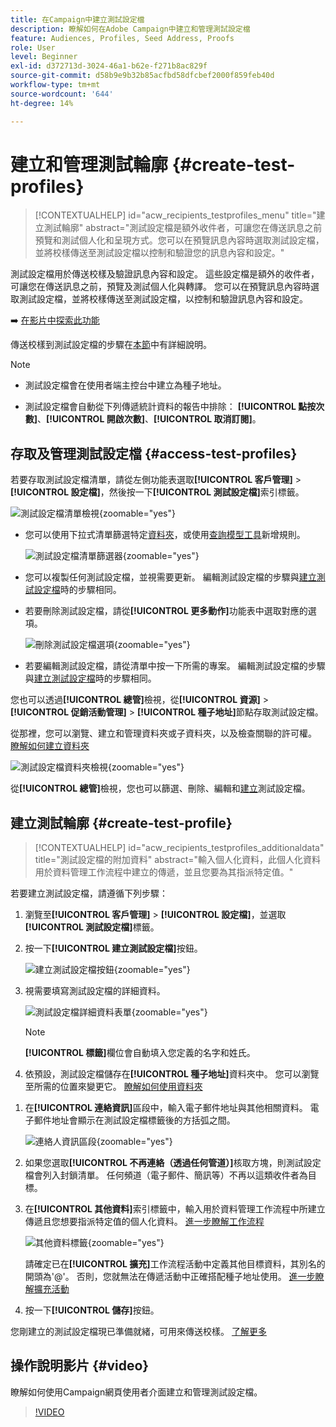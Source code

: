 ```yaml
---
title: 在Campaign中建立測試設定檔
description: 瞭解如何在Adobe Campaign中建立和管理測試設定檔
feature: Audiences, Profiles, Seed Address, Proofs
role: User
level: Beginner
exl-id: d372713d-3024-46a1-b62e-f271b8ac829f
source-git-commit: d58b9e9b32b85acfbd58dfcbef2000f859feb40d
workflow-type: tm+mt
source-wordcount: '644'
ht-degree: 14%

---
```


# 建立和管理測試輪廓 {#create-test-profiles}

>[!CONTEXTUALHELP]
>id="acw_recipients_testprofiles_menu"
>title="建立測試輪廓"
>abstract="測試設定檔是額外收件者，可讓您在傳送訊息之前預覽和測試個人化和呈現方式。您可以在預覽訊息內容時選取測試設定檔，並將校樣傳送至測試設定檔以控制和驗證您的訊息內容和設定。"

測試設定檔用於傳送校樣及驗證訊息內容和設定。 這些設定檔是額外的收件者，可讓您在傳送訊息之前，預覽及測試個人化與轉譯。 您可以在預覽訊息內容時選取測試設定檔，並將校樣傳送至測試設定檔，以控制和驗證訊息內容和設定。

➡️ [在影片中探索此功能](#video)

<!--Learn more about test profiles in the [Campaign v8 (client console) documentation](https://experienceleague.adobe.com/docs/campaign/campaign-v8/audience/add-profiles/test-profiles.html?lang=zh-Hant){target="_blank"}.-->

傳送校樣到測試設定檔的步驟在[本節](../preview-test/test-deliveries.md#test-profiles)中有詳細說明。

>[!NOTE]
>
>* 測試設定檔會在使用者端主控台中建立為種子地址。
>
>* 測試設定檔會自動從下列傳遞統計資料的報告中排除： **[!UICONTROL 點按次數]**、**[!UICONTROL 開啟次數]**、**[!UICONTROL 取消訂閱]**。

## 存取及管理測試設定檔 {#access-test-profiles}

若要存取測試設定檔清單，請從左側功能表選取&#x200B;**[!UICONTROL 客戶管理]** > **[!UICONTROL 設定檔]**，然後按一下&#x200B;**[!UICONTROL 測試設定檔]**&#x200B;索引標籤。

![測試設定檔清單檢視](assets/test-profile-list.png){zoomable="yes"}

* 您可以使用下拉式清單篩選特定[資料夾](../get-started/permissions.md#folders)，或使用[查詢模型工具](../query/query-modeler-overview.md)新增規則。

  ![測試設定檔清單篩選器](assets/test-profile-list-filters.png){zoomable="yes"}

* 您可以複製任何測試設定檔，並視需要更新。 編輯測試設定檔的步驟與[建立測試設定檔](#create-test-profile)時的步驟相同。

* 若要刪除測試設定檔，請從&#x200B;**[!UICONTROL 更多動作]**&#x200B;功能表中選取對應的選項。

  ![刪除測試設定檔選項](assets/test-profile-list-delete.png){zoomable="yes"}

* 若要編輯測試設定檔，請從清單中按一下所需的專案。 編輯測試設定檔的步驟與[建立測試設定檔](#create-test-profile)時的步驟相同。

您也可以透過&#x200B;**[!UICONTROL 總管]**&#x200B;檢視，從&#x200B;**[!UICONTROL 資源]** > **[!UICONTROL 促銷活動管理]** > **[!UICONTROL 種子地址]**&#x200B;節點存取測試設定檔。

從那裡，您可以瀏覽、建立和管理資料夾或子資料夾，以及檢查關聯的許可權。 [瞭解如何建立資料夾](../get-started/permissions.md#folders)

![測試設定檔資料夾檢視](assets/test-profiles-folders.png){zoomable="yes"}

從&#x200B;**[!UICONTROL 總管]**&#x200B;檢視，您也可以篩選、刪除、編輯和[建立](#create-test-profile)測試設定檔。

## 建立測試輪廓 {#create-test-profile}

>[!CONTEXTUALHELP]
>id="acw_recipients_testprofiles_additionaldata"
>title="測試設定檔的附加資料"
>abstract="輸入個人化資料，此個人化資料用於資料管理工作流程中建立的傳遞，並且您要為其指派特定值。"

若要建立測試設定檔，請遵循下列步驟：

1. 瀏覽至&#x200B;**[!UICONTROL 客戶管理]** > **[!UICONTROL 設定檔]**，並選取&#x200B;**[!UICONTROL 測試設定檔]**&#x200B;標籤。

1. 按一下&#x200B;**[!UICONTROL 建立測試設定檔]**&#x200B;按鈕。

   ![建立測試設定檔按鈕](assets/test-profile-create.png){zoomable="yes"}

1. 視需要填寫測試設定檔的詳細資料。<!--Most of the fields are the same as when creating profiles. [Learn more]-->

   ![測試設定檔詳細資料表單](assets/test-profile-details.png){zoomable="yes"}

   >[!NOTE]
   >
   >**[!UICONTROL 標籤]**&#x200B;欄位會自動填入您定義的名字和姓氏。

1. 依預設，測試設定檔儲存在&#x200B;**[!UICONTROL 種子地址]**&#x200B;資料夾中。 您可以瀏覽至所需的位置來變更它。 [瞭解如何使用資料夾](../get-started/permissions.md#folders)

   <!--![](assets/test-profile-folder.png){zoomable="yes"}-->

<!--
You do not need to enter all fields of each tab when creating a seed address. Missing personalization elements are entered randomly during delivery analysis. (Not valid?)
-->

1. 在&#x200B;**[!UICONTROL 連絡資訊]**&#x200B;區段中，輸入電子郵件地址與其他相關資料。 電子郵件地址會顯示在測試設定檔標籤後的方括弧之間。

   ![連絡人資訊區段](assets/test-profile-address.png){zoomable="yes"}

1. 如果您選取&#x200B;**[!UICONTROL 不再連絡（透過任何管道）]**&#x200B;核取方塊，則測試設定檔會列入封鎖清單。 任何頻道（電子郵件、簡訊等）不再以這類收件者為目標。

1. 在&#x200B;**[!UICONTROL 其他資料]**&#x200B;索引標籤中，輸入用於資料管理工作流程中所建立傳遞且您想要指派特定值的個人化資料。 [進一步瞭解工作流程](../workflows/gs-workflows.md)

   ![其他資料標籤](assets/test-profile-additional-data.png){zoomable="yes"}

   請確定已在&#x200B;**[!UICONTROL 擴充]**&#x200B;工作流程活動中定義其他目標資料，其別名的開頭為&#39;@&#39;。 否則，您就無法在傳遞活動中正確搭配種子地址使用。 [進一步瞭解擴充活動](../workflows/activities/enrichment.md)

1. 按一下&#x200B;**[!UICONTROL 儲存]**&#x200B;按鈕。

您剛建立的測試設定檔現已準備就緒，可用來傳送校樣。 [了解更多](../preview-test/test-deliveries.md#test-profiles)

<!--Use test profiles in Direct mail? cf v7/v8-->

## 操作說明影片 {#video}

瞭解如何使用Campaign網頁使用者介面建立和管理測試設定檔。

>[!VIDEO](https://video.tv.adobe.com/v/3442906?quality=12&captions=chi_hant)